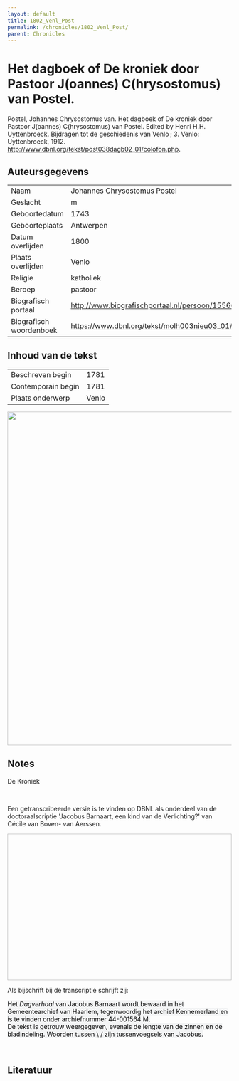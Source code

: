 ```yaml
---
layout: default
title: 1802_Venl_Post
permalink: /chronicles/1802_Venl_Post/
parent: Chronicles
--- 
```



# Het dagboek of De kroniek door Pastoor J(oannes) C(hrysostomus) van Postel. 

Postel, Johannes Chrysostomus van. Het dagboek of De kroniek door Pastoor J(oannes) C(hrysostomus) van Postel. Edited by Henri H.H. Uyttenbroeck. Bijdragen tot de geschiedenis van Venlo ; 3. Venlo: Uyttenbroeck, 1912. http://www.dbnl.org/tekst/post038dagb02_01/colofon.php. 

## Auteursgegevens 

| | | 
| --------------- | --------------- | 
| Naam | Johannes Chrysostomus Postel | 
| Geslacht | m | 
 | Geboortedatum | 1743 | 
| Geboorteplaats | Antwerpen | 
| Datum overlijden | 1800 | 
| Plaats overlijden | Venlo | 
| Religie | katholiek | 
| Beroep | pastoor | 
| Biografisch portaal | http://www.biografischportaal.nl/persoon/15566502 | 
| Biografisch woordenboek | https://www.dbnl.org/tekst/molh003nieu03_01/molh003nieu03_01_1499.php | 

## Inhoud van de tekst 

| | | 
| --------------- | --------------- | 
| Beschreven begin | 1781 | 
| Contemporain begin | 1781 | 
| Plaats onderwerp | Venlo | 

[<img src="..\..\barplots_chronicles\1802_Venl_Post.jpg" width="750"/>](..\..\barplots_chronicles\1802_Venl_Post.jpg) 

## Notes 

<div data-schema-version="8"><p>De Kroniek</p>
<p>&nbsp;</p>
<p>Een getranscribeerde versie is te vinden op DBNL als onderdeel van de doctoraalscriptie 'Jacobus Barnaart, een kind van de Verlichting?' van Cécile van Boven- van Aerssen.</p>
<p><img alt="" data-attachment-key="XMKBAG3I" width="606" height="329"></p>
<p>Als bijschrift bij de transcriptie schrijft zij:</p>
<p><span style="color: #000000"><span style="background-color: #f3f4f5">Het&nbsp;</span></span><em><span style="color: #000000"><span style="background-color: #f3f4f5">Dagverhaal</span></span></em><span style="color: #000000"><span style="background-color: #f3f4f5">&nbsp;van Jacobus Barnaart wordt bewaard in het Gemeentearchief van Haarlem, tegenwoordig het archief Kennemerland en is te vinden onder archiefnummer 44-001564 M.<br>De tekst is getrouw weergegeven, evenals de lengte van de zinnen en de bladindeling. Woorden tussen \ / zijn tussenvoegsels van Jacobus.</span></span></p>
<p>&nbsp;</p>
</div> 

## Literatuur 

